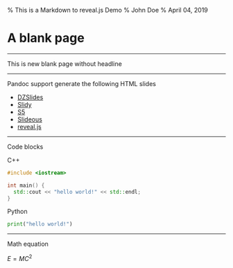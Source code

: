 % This is a Markdown to reveal.js Demo
% John Doe
% April 04, 2019


# A blank page


---------------------

This is new blank page without headline

---------------------

Pandoc support generate the following HTML slides

- [DZSlides](https://github.com/paulrouget/dzslides)
- [Slidy](ihttps://www.w3.org/Talks/Tools/Slidy2/#(1))
- [S5](https://meyerweb.com/eric/tools/s5/)
- [Slideous](https://goessner.net/articles/slideous/slideous.html)
- [reveal.js](https://revealjs.com/#/)

---------------------

Code blocks

C++
```c++
#include <iostream>

int main() {
  std::cout << "hello world!" << std::endl;
}
```

Python
```py
print("hello world!")
```

---------------------

Math equation

   $E = MC^2$

